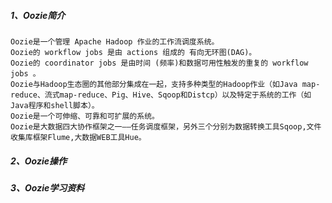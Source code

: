 
##### 1、Oozie简介
    Oozie是一个管理 Apache Hadoop 作业的工作流调度系统。
    Oozie的 workflow jobs 是由 actions 组成的 有向无环图(DAG)。
    Oozie的 coordinator jobs 是由时间 (频率)和数据可用性触发的重复的 workflow jobs 。
    Oozie与Hadoop生态圈的其他部分集成在一起，支持多种类型的Hadoop作业（如Java map-reduce、流式map-reduce、Pig、Hive、Sqoop和Distcp）以及特定于系统的工作（如Java程序和shell脚本）。
    Oozie是一个可伸缩、可靠和可扩展的系统。
    Oozie是大数据四大协作框架之一——任务调度框架，另外三个分别为数据转换工具Sqoop,文件收集库框架Flume,大数据WEB工具Hue。

##### 2、Oozie操作



##### 3、Oozie学习资料


